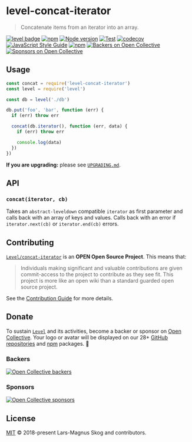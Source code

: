 # level-concat-iterator

> Concatenate items from an iterator into an array.

[![level badge][level-badge]](https://github.com/Level/awesome)
[![npm](https://img.shields.io/npm/v/level-concat-iterator.svg?label=&logo=npm)](https://www.npmjs.com/package/level-concat-iterator)
[![Node version](https://img.shields.io/node/v/level-concat-iterator.svg)](https://www.npmjs.com/package/level-concat-iterator)
[![Test](https://github.com/Level/concat-iterator/actions/workflows/test.yml/badge.svg)](https://github.com/Level/concat-iterator/actions/workflows/test.yml)
[![codecov](https://codecov.io/gh/Level/concat-iterator/branch/master/graph/badge.svg)](https://codecov.io/gh/Level/concat-iterator)
[![JavaScript Style Guide](https://img.shields.io/badge/code_style-standard-brightgreen.svg)](https://standardjs.com)
[![npm](https://img.shields.io/npm/dm/level-concat-iterator.svg?label=dl)](https://www.npmjs.com/package/level-concat-iterator)
[![Backers on Open Collective](https://opencollective.com/level/backers/badge.svg?color=orange)](#backers)
[![Sponsors on Open Collective](https://opencollective.com/level/sponsors/badge.svg?color=orange)](#sponsors)

## Usage

```js
const concat = require('level-concat-iterator')
const level = require('level')

const db = level('./db')

db.put('foo', 'bar', function (err) {
  if (err) throw err

  concat(db.iterator(), function (err, data) {
    if (err) throw err

    console.log(data)
  })
})
```

**If you are upgrading:** please see [`UPGRADING.md`](UPGRADING.md).

## API

### `concat(iterator, cb)`

Takes an `abstract-leveldown` compatible `iterator` as first parameter and calls back with an array of keys and values. Calls back with an error if `iterator.next(cb)` or `iterator.end(cb)` errors.

## Contributing

[`Level/concat-iterator`](https://github.com/Level/concat-iterator) is an **OPEN Open Source Project**. This means that:

> Individuals making significant and valuable contributions are given commit-access to the project to contribute as they see fit. This project is more like an open wiki than a standard guarded open source project.

See the [Contribution Guide](https://github.com/Level/community/blob/master/CONTRIBUTING.md) for more details.

## Donate

To sustain [`Level`](https://github.com/Level) and its activities, become a backer or sponsor on [Open Collective](https://opencollective.com/level). Your logo or avatar will be displayed on our 28+ [GitHub repositories](https://github.com/Level) and [npm](https://www.npmjs.com/) packages. 💖

### Backers

[![Open Collective backers](https://opencollective.com/level/backers.svg?width=890)](https://opencollective.com/level)

### Sponsors

[![Open Collective sponsors](https://opencollective.com/level/sponsors.svg?width=890)](https://opencollective.com/level)

## License

[MIT](LICENSE.md) © 2018-present Lars-Magnus Skog and contributors.

[level-badge]: https://leveljs.org/img/badge.svg
